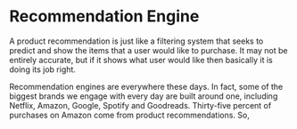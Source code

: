 # Recommendation Engine

A product recommendation is just like a filtering system that seeks to predict and show the items that a user would like to purchase. It may not be entirely accurate, but if it shows what user would like then basically it is doing its job right.

Recommendation engines are everywhere these days. In fact, some of the biggest brands we engage with every day are built around one, including Netflix, Amazon, Google, Spotify and Goodreads. Thirty-five percent of purchases on Amazon come from product recommendations. So, 
